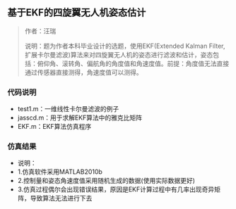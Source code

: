 ## 基于EKF的四旋翼无人机姿态估计

> 作者：汪瑞
>
> 说明：题为作者本科毕业设计的选题，使用EKF(Extended Kalman Filter, 扩展卡尔曼滤波)算法来对四旋翼无人机的姿态进行滤波和估计，姿态包括：俯仰角、滚转角、偏航角的角度值和角速度值。前提：角度值无法直接通过传感器直接测得，角速度值可以测得。

### 代码说明

- test1.m：一维线性卡尔曼滤波的例子
- jasscd.m：用于求解EKF算法中的雅克比矩阵
- EKF.m：EKF算法仿真程序

### 仿真结果

- 说明：
- 1.仿真软件采用MATLAB2010b
- 2.控制量和姿态角速度值采用随机生成的数据(使用实际数据更好)
- 3.仿真过程偶尔会出现错误结果，原因是EKF计算过程中有几率出现奇异矩阵，导致算法无法进行下去
